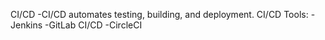 CI/CD
-CI/CD automates testing, building, and deployment.
CI/CD Tools:
-Jenkins
-GitLab CI/CD
-CircleCI